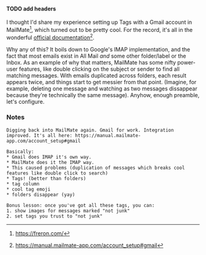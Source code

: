 #### TODO add headers

I thought I'd share my experience setting up Tags with a Gmail account in MailMate[^1], which turned out to be pretty cool. For the record, it's all in the wonderful [official documentation](https://manual.mailmate-app.com/account_setup#gmail)[^2].

Why any of this? It boils down to Google's IMAP implementation, and the fact that most emails exist in All Mail _and_ some other folder/label or the Inbox. As an example of why that matters, MailMate has some nifty power-user features, like double clicking on the subject or sender to find all matching messages. With emails duplicated across folders, each result appears twice, and things start to get messier from that point. (Imagine, for example, deleting one message and watching as two messages dissappear because they're technically the same message). Anyhow, enough preamble, let's configure.




[^1]: https://freron.com/
[^2]: https://manual.mailmate-app.com/account_setup#gmail


### Notes

```
Digging back into MailMate again. Gmail for work. Integration improved. It's all here: https://manual.mailmate-app.com/account_setup#gmail

Basically:
* Gmail does IMAP it's own way.
* MailMate does it the IMAP way.
* This caused problems (duplication of messages which breaks cool features like double click to search)
* Tags! (better than folders)
* tag column
* cool tag emoji
* folders disappear (yay)

Bonus lesson: once you've got all these tags, you can:
1. show images for messages marked "not junk"
2. set tags you trust to "not junk"
```